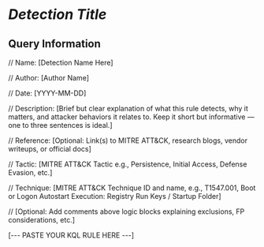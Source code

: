 # *Detection Title*

## Query Information

// Name: [Detection Name Here]

// Author: [Author Name]

// Date: [YYYY-MM-DD]

// Description: [Brief but clear explanation of what this rule detects, why it matters, and attacker behaviors it relates to. Keep it short but informative — one to three sentences is ideal.]

// Reference: [Optional: Link(s) to MITRE ATT&CK, research blogs, vendor writeups, or official docs]

// Tactic: [MITRE ATT&CK Tactic e.g., Persistence, Initial Access, Defense Evasion, etc.]

// Technique: [MITRE ATT&CK Technique ID and name, e.g., T1547.001, Boot or Logon Autostart Execution: Registry Run Keys / Startup Folder]

// [Optional: Add comments above logic blocks explaining exclusions, FP considerations, etc.]

[--- PASTE YOUR KQL RULE HERE ---]
